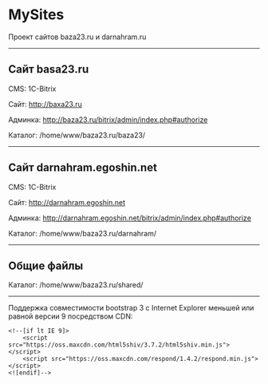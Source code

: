 # MySites
Проект сайтов baza23.ru и darnahram.ru

-----

## Сайт basa23.ru

CMS: 1C-Bitrix

Сайт: http://baxa23.ru

Админка: http://baza23.ru/bitrix/admin/index.php#authorize

Каталог: /home/www/baza23.ru/baza23/

-----

## Сайт darnahram.egoshin.net

CMS: 1C-Bitrix

Сайт: http://darnahram.egoshin.net

Админка: http://darnahram.egoshin.net/bitrix/admin/index.php#authorize

Каталог: /home/www/baza23.ru/darnahram/

-----

## Общие файлы

Каталог: /home/www/baza23.ru/shared/

-----

Поддержка совместимости bootstrap 3 с Internet Explorer меньшей или равной версии 9 посредством CDN:

    <!--[if lt IE 9]>
        <script src="https://oss.maxcdn.com/html5shiv/3.7.2/html5shiv.min.js"></script>
        <script src="https://oss.maxcdn.com/respond/1.4.2/respond.min.js"></script>
    <![endif]-->